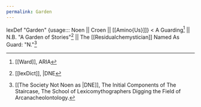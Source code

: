 ```yaml
---
permalink: Garden
---
```

lexDef "Garden" {usage::: Noen || Croen || [[Amino{Us}]]} < A Guarding[^GardenNoen] || N.B. "A Garden of Stories"[^GardenCroen] || The [[Residualchemystician]] Named As Guard: "N."[^GardenAmino{Us}]

[^GardenNoen]: [[Ward]], ARIA
[^GardenCroen]: [[lexDict]], |DNE
[^GardenAmino{Us}]: [[The Society Not Noen as |DNE]], The Initial Components of The Staircase, The School of Lexicomythographers Digging the Field of Arcanacheolontology.
